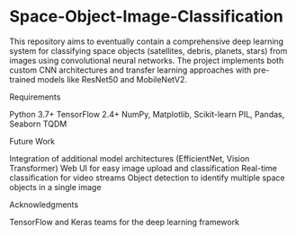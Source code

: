# Space-Object-Image-Classification
This repository aims to eventually contain a comprehensive deep learning system for classifying space objects (satellites, debris, planets, stars) from images using convolutional neural networks. The project implements both custom CNN architectures and transfer learning approaches with pre-trained models like ResNet50 and MobileNetV2.

Requirements

Python 3.7+
TensorFlow 2.4+
NumPy, Matplotlib, Scikit-learn
PIL, Pandas, Seaborn
TQDM

Future Work

Integration of additional model architectures (EfficientNet, Vision Transformer)
Web UI for easy image upload and classification
Real-time classification for video streams
Object detection to identify multiple space objects in a single image


Acknowledgments

TensorFlow and Keras teams for the deep learning framework

